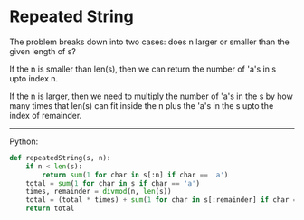 Repeated String
===============

The problem breaks down into two cases: does n larger or smaller than the given
length of s?

If the n is smaller than len(s), then we can return the number of 'a's in
s upto index n.

If the n is larger, then we need to multiply the number of 'a's in the s by how
many times that len(s) can fit inside the n plus the 'a's in the s upto the
index of remainder.

---

Python:

```python
def repeatedString(s, n):
    if n < len(s):
        return sum(1 for char in s[:n] if char == 'a')
    total = sum(1 for char in s if char == 'a')
    times, remainder = divmod(n, len(s))
    total = (total * times) + sum(1 for char in s[:remainder] if char == 'a')
    return total
```
